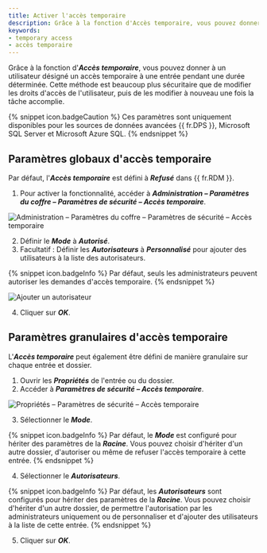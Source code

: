 ```yaml
---
title: Activer l'accès temporaire
description: Grâce à la fonction d'Accès temporaire, vous pouvez donner à un utilisateur désigné un accès temporaire à une entrée pendant une durée déterminée. Cette méthode est beaucoup plus sécuritaire que de modifier les droits d'accès de l'utilisateur, puis de les modifier à nouveau une fois la tâche accomplie.
keywords:
- temporary access
- accès temporaire
---
```

Grâce à la fonction d'***Accès temporaire***, vous pouvez donner à un utilisateur désigné un accès temporaire à une entrée pendant une durée déterminée. Cette méthode est beaucoup plus sécuritaire que de modifier les droits d'accès de l'utilisateur, puis de les modifier à nouveau une fois la tâche accomplie.

{% snippet icon.badgeCaution %}
Ces paramètres sont uniquement disponibles pour les sources de données avancées {{ fr.DPS }}, Microsoft SQL Server et Microsoft Azure SQL.
{% endsnippet %}

## Paramètres globaux d'accès temporaire

Par défaut, l'***Accès temporaire*** est défini à ***Refusé*** dans {{ fr.RDM }}.
1. Pour activer la fonctionnalité, accéder à ***Administration – Paramètres du coffre – Paramètres de sécurité – Accès temporaire***.

![Administration – Paramètres du coffre – Paramètres de sécurité – Accès temporaire](https://webdevolutions.azureedge.net/docs/fr/kb/KB2082.png)

2. Définir le ***Mode*** à ***Autorisé***.
1. Facultatif : Définir les ***Autorisateurs*** à ***Personnalisé*** pour ajouter des utilisateurs à la liste des autorisateurs.

{% snippet icon.badgeInfo %}
Par défaut, seuls les administrateurs peuvent autoriser les demandes d'accès temporaire.
{% endsnippet %}

![Ajouter un autorisateur](https://webdevolutions.azureedge.net/docs/fr/kb/KB2084.png)

4. Cliquer sur ***OK***.

## Paramètres granulaires d'accès temporaire

L'***Accès temporaire*** peut également être défini de manière granulaire sur chaque entrée et dossier.
1. Ouvrir les ***Propriétés*** de l'entrée ou  du dossier.
1. Accéder à ***Paramètres de sécurité – Accès temporaire***.

![Propriétés – Paramètres de sécurité – Accès temporaire](https://webdevolutions.azureedge.net/docs/fr/kb/KB2083.png)

3. Sélectionner le ***Mode***.

{% snippet icon.badgeInfo %}
Par défaut, le ***Mode*** est configuré pour hériter des paramètres de la ***Racine***. Vous pouvez choisir d'hériter d'un autre dossier, d'autoriser ou même de refuser l'accès temporaire à cette entrée.
{% endsnippet %}

4. Sélectionner le ***Autorisateurs***.

{% snippet icon.badgeInfo %}
Par défaut, les ***Autorisateurs*** sont configurés pour hériter des paramètres de la ***Racine***. Vous pouvez choisir d'hériter d'un autre dossier, de permettre l'autorisation par les administrateurs uniquement ou de personnaliser et d'ajouter des utilisateurs à la liste de cette entrée.
{% endsnippet %}

5. Cliquer sur ***OK***.
